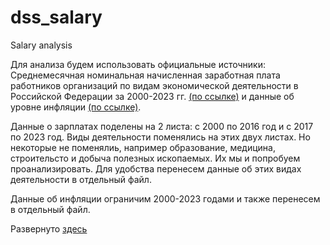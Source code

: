 # dss_salary
Salary analysis

Для анализа будем использовать официальные источники: Среднемесячная номинальная начисленная заработная плата работников организаций по видам экономической деятельности в Российской Федерации за 2000-2023 гг.
[(по ссылке)](https://rosstat.gov.ru/storage/mediabank/tab3-zpl_2023.xlsx) и данные об уровне инфляции [(по ссылке)](https://уровень-инфляции.рф/%D1%82%D0%B0%D0%B1%D0%BB%D0%B8%D1%86%D1%8B-%D0%B8%D0%BD%D1%84%D0%BB%D1%8F%D1%86%D0%B8%D0%B8).

Данные о зарплатах поделены на 2 листа: с 2000 по 2016 год и с 2017 по 2023 год. Виды деятельности поменялись на этих двух листах. Но некоторые не поменялиь, например образование, медицина, строительсто и добыча полезных ископаемых. Их мы и попробуем проанализировать. Для удобства перенесем данные об этих видах деятельности в отдельный файл. 

Данные об инфляции ограничим 2000-2023 годами и также перенесем в отдельный файл.

Развернуто [здесь](https://osipkat-salary-analysis.streamlit.app/)
